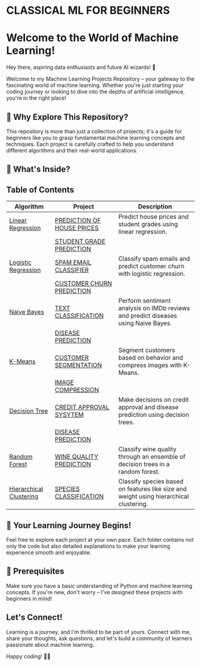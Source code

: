 # CLASSICAL ML FOR BEGINNERS

# Welcome to the World of Machine Learning!

Hey there, aspiring data enthusiasts and future AI wizards! 🚀

Welcome to my Machine Learning Projects Repository – your gateway to the fascinating world of machine learning. Whether you're just starting your coding journey or looking to dive into the depths of artificial intelligence, you're in the right place!

## 🌟 Why Explore This Repository?

This repository is more than just a collection of projects; it's a guide for beginners like you to grasp fundamental machine learning concepts and techniques. Each project is carefully crafted to help you understand different algorithms and their real-world applications.

## 🧠 What's Inside?

## Table of Contents

| Algorithm                    | Project                                 | Description                                                                                                 |
| -------------------------- | ------------------------------------------|------------------------------------------------------------------------------------------------------------ |
| [Linear Regression](https://github.com/Shashwat-Akhilesh-Shukla/CLASSICAL-ML-PROJECTS/blob/main/LINEAR%20REGRESSION/House%20price%20prediction/house_price_LinReg.ipynb)                 | [PREDICTION OF HOUSE PRICES](#) | Predict house prices and student grades using linear regression.                                              |
|                    |   [STUDENT GRADE PREDICTION](https://github.com/Shashwat-Akhilesh-Shukla/CLASSICAL-ML-PROJECTS/blob/main/LINEAR%20REGRESSION/Student%20grade%20prediction/student_grade_pred_LinReg.ipynb) | 
| [Logistic Regression](https://github.com/Shashwat-Akhilesh-Shukla/CLASSICAL-ML-PROJECTS/blob/main/LOGISTIC%20REGRESSION/Spam%20Email%20Classifier/spam_email_classifier_LogReg.ipynb)             | [SPAM EMAIL CLASSIFIER](#) | Classify spam emails and predict customer churn with logistic regression.                                     |
|                      |   [CUSTOMER CHURN PREDICTION](https://github.com/Shashwat-Akhilesh-Shukla/CLASSICAL-ML-PROJECTS/blob/main/LOGISTIC%20REGRESSION/Customer%20churn/customer_churn_LogReg.ipynb) |
| [Naive Bayes](https://github.com/Shashwat-Akhilesh-Shukla/CLASSICAL-ML-PROJECTS/blob/main/NAIVE%20BAYES/sentiment%20analysis%20NB/IMDB_sentiment_NB.ipynb)                             | [TEXT CLASSIFICATION](#) | Perform sentiment analysis on IMDb reviews and predict diseases using Naive Bayes.                             |
|                      | [DISEASE PREDICTION](https://github.com/Shashwat-Akhilesh-Shukla/CLASSICAL-ML-PROJECTS/blob/main/NAIVE%20BAYES/Disease%20diagnosis%20NB/disease_diagnosis_NB.ipynb) |
| [K-Means](https://github.com/Shashwat-Akhilesh-Shukla/CLASSICAL-ML-PROJECTS/blob/main/KMEANS/Customer%20Segmentation/customer_clustering_kmeans.ipynb)                                     | [CUSTOMER SEGMENTATION](#) | Segment customers based on behavior and compress images with K-Means.                                           |
|                      | [IMAGE COMPRESSION](https://github.com/Shashwat-Akhilesh-Shukla/CLASSICAL-ML-PROJECTS/blob/main/KMEANS/Image%20compression/image_compression_NB.ipynb) |
| [Decision Tree](https://github.com/Shashwat-Akhilesh-Shukla/CLASSICAL-ML-PROJECTS/blob/main/DECISION%20TREE/Credit%20card%20approval/card_approval_decision_tree.ipynb)                         | [CREDIT APPROVAL SYSYTEM](#) | Make decisions on credit approval and disease prediction using decision trees.                                  |
|                      |[DISEASE PREDICTION](https://github.com/Shashwat-Akhilesh-Shukla/CLASSICAL-ML-PROJECTS/blob/main/DECISION%20TREE/Disease%20Prediction%20tree/Diseasepred_decision_tree.ipynb) |
| [Random Forest](https://github.com/Shashwat-Akhilesh-Shukla/CLASSICAL-ML-PROJECTS/blob/main/RANDOM%20FOREST/Wine%20Quality%20Prediction/wine_classification_Random_forest.ipynb)                         | [WINE QUALITY PREDICTION](#) | Classify wine quality through an ensemble of decision trees in a random forest.                                 |
| [Hierarchical Clustering](https://github.com/Shashwat-Akhilesh-Shukla/CLASSICAL-ML-PROJECTS/blob/main/HIERARCHICAL%20CLUSTERING/Species%20classification/zoo_classification.ipynb)     | [SPECIES CLASSIFICATION](#) | Classify species based on features like size and weight using hierarchical clustering.                         |

## 🚀 Your Learning Journey Begins!

Feel free to explore each project at your own pace. Each folder contains not only the code but also detailed explanations to make your learning experience smooth and enjoyable.

## 🚧 Prerequisites

Make sure you have a basic understanding of Python and machine learning concepts. If you're new, don't worry – I've designed these projects with beginners in mind!

##  Let's Connect!

Learning is a journey, and I'm thrilled to be part of yours. Connect with me, share your thoughts, ask questions, and let's build a community of learners passionate about machine learning.

Happy coding! 🤖✨

